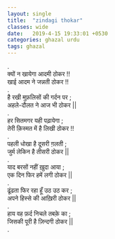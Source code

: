```yaml
---
layout: single
title:  "zindagi thokar"
classes: wide
date:   2019-4-15 19:33:01 +0530
categories: ghazal urdu
tags: ghazal
---
```

.<br>
क्यों न खायेगा आदमी ठोकर !!<br>
खाई  आदम ने जन्नती ठोकर !!<br>
.<br>
है रखी मुफ़लिसों की गर्दन पर ;<br>
अहले-दौलत ने आज भी ठोकर ||<br>
.<br>
हर  सितमगर यही  पढ़ायेगा ;<br>
तेरी क़िस्मत में है लिखी ठोकर !!<br>
.<br>
पहली धोखा है दूसरी ग़लती ;<br>
जुर्म लेकिन है तीसरी ठोकर ||<br>
.<br>
याद  बरसों  नहीं ख़ुदा आया  ;<br>
एक दिन फिर हमें लगी ठोकर ||<br>
.<br>
ढूंढता फिर रहा हूँ उठ उठ कर  ;<br>
अपने हिस्से की आख़िरी ठोकर ||<br>
.<br>
हाय वह फ़र्द निचले तबक़े का ;<br>
जिसकी पूरी है ज़िन्दगी ठोकर ||<br>
.<br>
